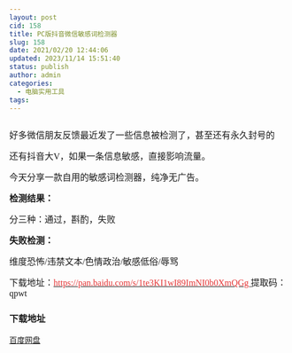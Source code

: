 ```yaml
---
layout: post
cid: 158
title: PC版抖音微信敏感词检测器
slug: 158
date: 2021/02/20 12:44:06
updated: 2023/11/14 15:51:40
status: publish
author: admin
categories: 
  - 电脑实用工具
tags: 
---
```



<div alt="潮男心博客 www.cnx0.com" >
				<p>
	<span style='font-size:16px;font-family:"'><a class="pics" href="http://images.upload.dzs6.com/upload/1/888552/images/20200428/20200428134361946194.jpg" rel="pics"><img src="http://images.upload.dzs6.com/upload/1/888552/images/20200428/20200428134361946194.jpg" class="scrollLoading" data-url="http://images.upload.dzs6.com/upload/1/888552/images/20200428/20200428134361946194.jpg" alt=""></a> <br></span> 
</p>
<p>
	<span style='font-size:16px;font-family:"'>好多微信朋友反馈最近发了一些信息被检测了，甚至还有永久封号的</span> 
</p>
<p>
	<span style='font-size:16px;font-family:"'>还有抖音大V，如果一条信息敏感，直接影响流量。</span> 
</p>
<p>
	<span style='font-size:16px;font-family:"'>今天分享一款自用的敏感词检测器，纯净无广告。</span> 
</p>
<p>
	<span style='font-size:16px;font-family:"'><strong>检测结果：</strong></span> 
</p>
<p>
	<span style='font-size:16px;font-family:"'>分三种：通过，斟酌，失败</span> 
</p>
<p>
	<span style='font-size:16px;font-family:"'><strong>失败检测：</strong></span> 
</p>
<p>
	<span style='font-size:16px;font-family:"'>维度恐怖/违禁文本/色情政治/敏感低俗/辱骂<br></span> 
</p>
<p>
	<span style='font-size:16px;font-family:"'>下载地址：<a href="https://pan.baidu.com/s/1te3KI1wI89ImNI0b0XmQGg" target="_blank"><span style="color:#E53333;">https://pan.baidu.com/s/1te3KI1wI89ImNI0b0XmQGg&#160;</span></a>提取码：qpwt<br></span> 
</p>
<div id="fengexuxian"></div>
<div class="page-content-intro main-article"><div class="down-url-wrap"> 
<h3 class="tit">
<i class="ico"></i>下载地址</h3>
<a href="#down" onclick="window.open('https://ww.lanzous.com/ic11u4d');return false;" class="sbtn" title=""><i class="ico"></i><i class="line"></i>百度网盘</a> &#160;

</div></div>			</div>
			